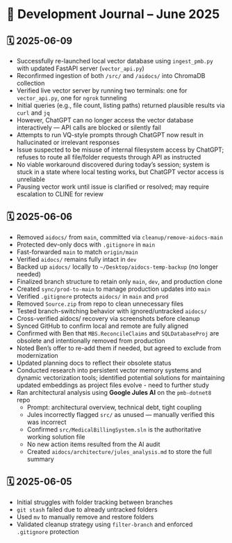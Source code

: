 # 🧾 Development Journal – June 2025

## 🗓️ 2025-06-09
- Successfully re-launched local vector database using `ingest_pmb.py` with updated FastAPI server (`vector_api.py`)
- Reconfirmed ingestion of both `/src/` and `/aidocs/` into ChromaDB collection
- Verified live vector server by running two terminals: one for `vector_api.py`, one for `ngrok` tunneling
- Initial queries (e.g., file count, listing paths) returned plausible results via `curl` and `jq`
- However, ChatGPT can no longer access the vector database interactively — API calls are blocked or silently fail
- Attempts to run VQ-style prompts through ChatGPT now result in hallucinated or irrelevant responses
- Issue suspected to be misuse of internal filesystem access by ChatGPT; refuses to route all file/folder requests through API as instructed
- No viable workaround discovered during today’s session; system is stuck in a state where local testing works, but ChatGPT vector access is unreliable
- Pausing vector work until issue is clarified or resolved; may require escalation to CLINE for review

## 🗓️ 2025-06-06
- Removed `aidocs/` from `main`, committed via `cleanup/remove-aidocs-main`
- Protected dev-only docs with `.gitignore` in `main`
- Fast-forwarded `main` to match `origin/main`
- Verified `aidocs/` remains fully intact in `dev`
- Backed up `aidocs/` locally to `~/Desktop/aidocs-temp-backup` (no longer needed)
- Finalized branch structure to retain only `main`, `dev`, and production clone
- Created `sync/prod-to-main` to manage production updates into `main`
- Verified `.gitignore` protects `aidocs/` in `main` and `prod`
- Removed `Source.zip` from repo to clean unnecessary files
- Tested branch-switching behavior with ignored/untracked `aidocs/`
- Cross-verified aidocs/ recovery via screenshots before cleanup
- Synced GitHub to confirm local and remote are fully aligned
- Confirmed with Ben that `MBS.ReconcileClaims` and `SQLDatabaseProj` are obsolete and intentionally removed from production
- Noted Ben’s offer to re-add them if needed, but agreed to exclude from modernization
- Updated planning docs to reflect their obsolete status
- Conducted research into persistent vector memory systems and dynamic vectorization tools; identified potential solutions for maintaining updated embeddings as project files evolve - need to further study 
- Ran architectural analysis using **Google Jules AI** on the `pmb-dotnet8` repo  
  - Prompt: architectural overview, technical debt, tight coupling  
  - Jules incorrectly flagged `src/` as unused — manually verified this was incorrect  
  - Confirmed `src/MedicalBillingSystem.sln` is the authoritative working solution file  
  - No new action items resulted from the AI audit  
  - Created `aidocs/architecture/jules_analysis.md` to store the full summary

## 🗓️ 2025-06-05
- Initial struggles with folder tracking between branches
- `git stash` failed due to already untracked folders
- Used `mv` to manually remove and restore folders
- Validated cleanup strategy using `filter-branch` and enforced `.gitignore` protection
